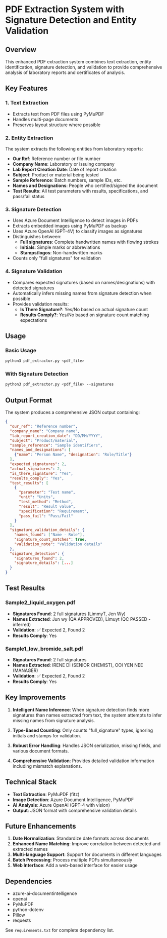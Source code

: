 # PDF Extraction System with Signature Detection and Entity Validation

## Overview

This enhanced PDF extraction system combines text extraction, entity identification, signature detection, and validation to provide comprehensive analysis of laboratory reports and certificates of analysis.

## Key Features

### 1. Text Extraction
- Extracts text from PDF files using PyMuPDF
- Handles multi-page documents
- Preserves layout structure where possible

### 2. Entity Extraction
The system extracts the following entities from laboratory reports:

- **Our Ref**: Reference number or file number
- **Company Name**: Laboratory or issuing company
- **Lab Report Creation Date**: Date of report creation
- **Subject**: Product or material being tested
- **Sample Reference**: Batch numbers, sample IDs, etc.
- **Names and Designations**: People who certified/signed the document
- **Test Results**: All test parameters with results, specifications, and pass/fail status

### 3. Signature Detection
- Uses Azure Document Intelligence to detect images in PDFs
- Extracts embedded images using PyMuPDF as backup
- Uses Azure OpenAI (GPT-4V) to classify images as signatures
- Distinguishes between:
  - **Full signatures**: Complete handwritten names with flowing strokes
  - **Initials**: Simple marks or abbreviations
  - **Stamps/logos**: Non-handwritten marks
- Counts only "full signatures" for validation

### 4. Signature Validation
- Compares expected signatures (based on names/designations) with detected signatures
- Automatically infers missing names from signature detection when possible
- Provides validation results:
  - **Is There Signature?**: Yes/No based on actual signature count
  - **Results Comply?**: Yes/No based on signature count matching expectations

## Usage

### Basic Usage
```bash
python3 pdf_extractor.py <pdf_file>
```

### With Signature Detection
```bash
python3 pdf_extractor.py <pdf_file> --signatures
```

## Output Format

The system produces a comprehensive JSON output containing:

```json
{
  "our_ref": "Reference number",
  "company_name": "Company name",
  "lab_report_creation_date": "DD/MM/YYYY",
  "subject": "Product/material",
  "sample_reference": "Sample identifiers",
  "names_and_designations": [
    {"name": "Person Name", "designation": "Role/Title"}
  ],
  "expected_signatures": 2,
  "actual_signatures": 2,
  "is_there_signature": "Yes",
  "results_comply": "Yes",
  "test_results": [
    {
      "parameter": "Test name",
      "unit": "Units",
      "test_method": "Method",
      "result": "Result value",
      "specification": "Requirement",
      "pass_fail": "Pass/Fail"
    }
  ],
  "signature_validation_details": {
    "names_found": ["Name - Role"],
    "signature_count_matches": true,
    "validation_note": "Validation details"
  },
  "signature_detection": {
    "signatures_found": 2,
    "signature_details": [...]
  }
}
```

## Test Results

### Sample2_liquid_oxygen.pdf
- **Signatures Found**: 2 full signatures (LimmyT, Jen Wy)
- **Names Extracted**: Jun wy (QA APPROVED), Limuyt (QC PASSED - inferred)
- **Validation**: ✅ Expected 2, Found 2
- **Results Comply**: Yes

### Sample1_low_bromide_salt.pdf  
- **Signatures Found**: 2 full signatures
- **Names Extracted**: IRENE DI (SENIOR CHEMIST), OOI YEN NEE (MANAGER)
- **Validation**: ✅ Expected 2, Found 2
- **Results Comply**: Yes

## Key Improvements

1. **Intelligent Name Inference**: When signature detection finds more signatures than names extracted from text, the system attempts to infer missing names from signature analysis.

2. **Type-Based Counting**: Only counts "full_signature" types, ignoring initials and stamps for validation.

3. **Robust Error Handling**: Handles JSON serialization, missing fields, and various document formats.

4. **Comprehensive Validation**: Provides detailed validation information including mismatch explanations.

## Technical Stack

- **Text Extraction**: PyMuPDF (fitz)
- **Image Detection**: Azure Document Intelligence, PyMuPDF
- **AI Analysis**: Azure OpenAI (GPT-4 with vision)
- **Output**: JSON format with comprehensive validation details

## Future Enhancements

1. **Date Normalization**: Standardize date formats across documents
2. **Enhanced Name Matching**: Improve correlation between detected and extracted names
3. **Multi-language Support**: Support for documents in different languages
4. **Batch Processing**: Process multiple PDFs simultaneously
5. **Web Interface**: Add a web-based interface for easier usage

## Dependencies

- azure-ai-documentintelligence
- openai
- PyMuPDF
- python-dotenv
- Pillow
- requests

See `requirements.txt` for complete dependency list.
